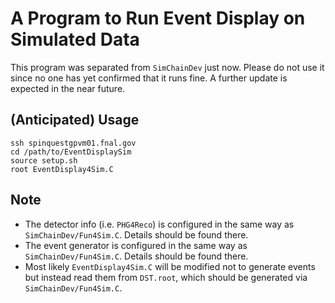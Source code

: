 # A Program to Run Event Display on Simulated Data

This program was separated from `SimChainDev` just now.
Please do not use it since no one has yet confirmed that it runs fine.
A further update is expected in the near future.

## (Anticipated) Usage

```
ssh spinquestgpvm01.fnal.gov
cd /path/to/EventDisplaySim
source setup.sh
root EventDisplay4Sim.C
```

## Note

 - The detector info (i.e. `PHG4Reco`) is configured in the same way as `SimChainDev/Fun4Sim.C`.
   Details should be found there.
 - The event generator is configured in the same way as `SimChainDev/Fun4Sim.C`.
   Details should be found there.
 - Most likely `EventDisplay4Sim.C` will be modified not to generate events but instead read them from `DST.root`, which should be generated via `SimChainDev/Fun4Sim.C`.
